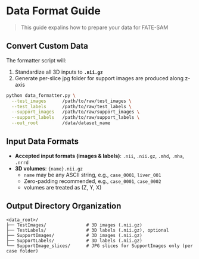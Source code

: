 # Data Format Guide

> This guide expalins how to prepare your data for FATE-SAM

## Convert Custom Data
The formatter script will:

1. Standardize all 3D inputs to **`.nii.gz`**
2. Generate per-slice jpg folder for support images are produced along z-axis

```bash
python data_formatter.py \
  --test_images      /path/to/raw/test_images \
  --test_labels      /path/to/raw/test_labels \
  --support_images   /path/to/raw/support_images \
  --support_labels   /path/to/raw/support_labels \
  --out_root         /data/dataset_name
```

## Input Data Formats
* **Accepted input formats (images & labels)**: `.nii`, `.nii.gz`, `.mhd`, `.mha`, `.nrrd`
* **3D volumes**: `{name}.nii.gz`
  * `name` may be any ASCII string, e.g., `case_0001`, `liver_001`
  * Zero-padding recommended, e.g., `case_0001`, `case_0002`
  * volumes are treated as (Z, Y, X)

## Output Directory Organization
```
<data_root>/
├── TestImages/               # 3D images (.nii.gz)
├── TestLabels/               # 3D labels (.nii.gz), optional
├── SupportImages/            # 3D images (.nii.gz)
├── SupportLabels/            # 3D labels (.nii.gz)
└── SupportImage_slices/      # JPG slices for SupportImages only (per case folder)
```
